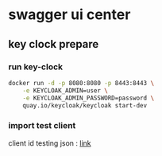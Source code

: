 # swagger ui center

## key clock prepare

### run key-clock

```bash
docker run -d -p 8080:8080 -p 8443:8443 \
    -e KEYCLOAK_ADMIN=user \
    -e KEYCLOAK_ADMIN_PASSWORD=password \
    quay.io/keycloak/keycloak start-dev
```

### import test client

client id testing json : [link](./keyclock/test_client.json)